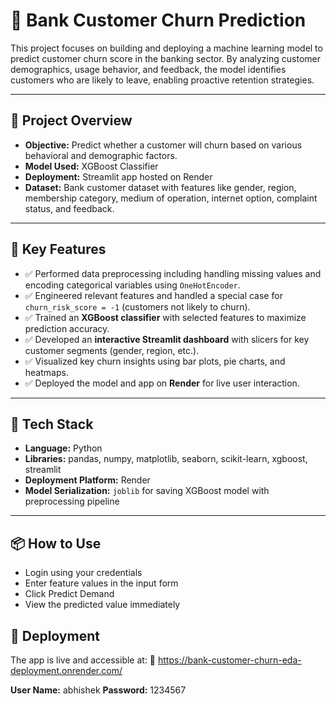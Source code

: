 # 🏦 Bank Customer Churn Prediction

This project focuses on building and deploying a machine learning model to predict customer churn score in the banking sector.
By analyzing customer demographics, usage behavior, and feedback, the model identifies customers who are likely to leave, enabling proactive retention strategies.

---

## 📌 Project Overview

- **Objective:** Predict whether a customer will churn based on various behavioral and demographic factors.
- **Model Used:** XGBoost Classifier
- **Deployment:** Streamlit app hosted on Render
- **Dataset:** Bank customer dataset with features like gender, region, membership category, medium of operation, internet option, complaint status, and feedback.

---

## 🚀 Key Features

- ✅ Performed data preprocessing including handling missing values and encoding categorical variables using `OneHotEncoder`.
- ✅ Engineered relevant features and handled a special case for `churn_risk_score = -1` (customers not likely to churn).
- ✅ Trained an **XGBoost classifier** with selected features to maximize prediction accuracy.
- ✅ Developed an **interactive Streamlit dashboard** with slicers for key customer segments (gender, region, etc.).
- ✅ Visualized key churn insights using bar plots, pie charts, and heatmaps.
- ✅ Deployed the model and app on **Render** for live user interaction.

---

## 🧠 Tech Stack

- **Language:** Python  
- **Libraries:** pandas, numpy, matplotlib, seaborn, scikit-learn, xgboost, streamlit  
- **Deployment Platform:** Render  
- **Model Serialization:** `joblib` for saving XGBoost model with preprocessing pipeline  

---

## 📦 How to Use

- Login using your credentials
- Enter feature values in the input form
- Click Predict Demand
- View the predicted value immediately

## 📁 Deployment
The app is live and accessible at: 🔗 https://bank-customer-churn-eda-deployment.onrender.com/

**User Name:** abhishek 
**Password:** 1234567
